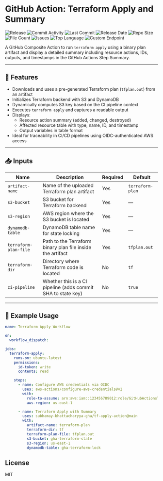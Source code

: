 # GitHub Action: Terraform Apply and Summary

![Release](https://github.com/subhamay-bhattacharyya-gha/tf-apply-action/actions/workflows/release.yaml/badge.svg)&nbsp;![Commit Activity](https://img.shields.io/github/commit-activity/t/subhamay-bhattacharyya-gha/tf-apply-action)&nbsp;![Last Commit](https://img.shields.io/github/last-commit/subhamay-bhattacharyya-gha/tf-apply-action)&nbsp;![Release Date](https://img.shields.io/github/release-date/subhamay-bhattacharyya-gha/tf-apply-action)&nbsp;![Repo Size](https://img.shields.io/github/repo-size/subhamay-bhattacharyya-gha/tf-apply-action)&nbsp;![File Count](https://img.shields.io/github/directory-file-count/subhamay-bhattacharyya-gha/tf-apply-action)&nbsp;![Issues](https://img.shields.io/github/issues/subhamay-bhattacharyya-gha/tf-apply-action)&nbsp;![Top Language](https://img.shields.io/github/languages/top/subhamay-bhattacharyya-gha/tf-apply-action)&nbsp;![Custom Endpoint](https://img.shields.io/endpoint?url=https://gist.githubusercontent.com/bsubhamay/448ffc4605f92f186e1347b403749746/raw/tf-apply-action.json?)

A GitHub Composite Action to run `terraform apply` using a binary plan artifact and display a detailed summary including resource actions, IDs, outputs, and timestamps in the GitHub Actions Step Summary.

---

## 🔧 Features

- Downloads and uses a pre-generated Terraform plan (`tfplan.out`) from an artifact
- Initializes Terraform backend with S3 and DynamoDB
- Dynamically computes S3 key based on the CI pipeline context
- Executes `terraform apply` and captures a readable output
- Displays:
  - Resource action summary (added, changed, destroyed)
  - Affected resource table with type, name, ID, and timestamp
  - Output variables in table format
- Ideal for traceability in CI/CD pipelines using OIDC-authenticated AWS access

---

## 📥 Inputs

| Name                  | Description                                                 | Required | Default          |
|-----------------------|-------------------------------------------------------------|----------|------------------|
| `artifact-name`       | Name of the uploaded Terraform plan artifact                | Yes      | `terraform-plan` |
| `s3-bucket`           | S3 bucket for Terraform backend                             | Yes      | —                |
| `s3-region`           | AWS region where the S3 bucket is located                   | Yes      | —                |
| `dynamodb-table`      | DynamoDB table name for state locking                       | Yes      | —                |
| `terraform-plan-file` | Path to the Terraform binary plan file inside the artifact  | Yes      | `tfplan.out`     |
| `terraform-dir`       | Directory where Terraform code is located                   | No       | `tf`             |
| `ci-pipeline`         | Whether this is a CI pipeline (adds commit SHA to state key) | No       | `true`           |

---

## 🚀 Example Usage

```yaml
name: Terraform Apply Workflow

on:
  workflow_dispatch:

jobs:
  terraform-apply:
    runs-on: ubuntu-latest
    permissions:
      id-token: write
      contents: read

    steps:
      - name: Configure AWS credentials via OIDC
        uses: aws-actions/configure-aws-credentials@v2
        with:
          role-to-assume: arn:aws:iam::123456789012:role/GitHubActionsTerraformRole
          aws-region: us-east-1

      - name: Terraform Apply with Summary
        uses: subhamay-bhattacharyya-gha/tf-apply-action@main
        with:
          artifact-name: terraform-plan
          terraform-dir: tf
          terraform-plan-file: tfplan.out
          s3-bucket: gha-terraform-state
          s3-region: us-east-1
          dynamodb-table: gha-terraform-lock
```

## License

MIT
